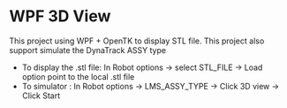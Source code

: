 # WPF 3D View
 This project using WPF + OpenTK to display STL file. This project also support simulate the DynaTrack ASSY type
- To display the .stl file: In Robot options -> select STL_FILE -> Load option point to the local .stl file
- To simulator : In Robot options -> LMS_ASSY_TYPE -> Click 3D view -> Click Start